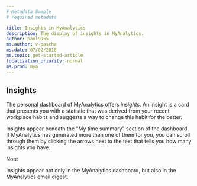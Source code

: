 ```yaml
---
# Metadata Sample
# required metadata

title: Insights in MyAnalytics
description: The display of insights in MyAnalytics. 
author: paul9955
ms.author: v-pascha
ms.date: 07/02/2018
ms.topic: get-started-article
localization_priority: normal 
ms.prod: mya
---
```


## Insights

The personal dashboard of MyAnalytics offers _insights_. An insight is a card that presents you with a statistic that was derived from your recent workplace habits and suggests a way to change this habit for the better. 

Insights appear beneath the "My time summary" section of the dashboard. If MyAnalytics has generated more than one of them for you, you can scroll through them by clicking the arrows next to the text that tells you how many insights you have.  

> [!Note] 
> Insights appear not only in the MyAnalytics dashboard, but also in the MyAnalytics [email digest](../email-digest.md). 

<!-- EXAMPLES REMOVED PER NOELLE 24 AUGUST

### Example insights

#### Everyday insights

The following are typical insights:

**Decrease in focus hours**

   ![Focus hours insight](../../../images/mya/use/db-insights-01.png)

**One-on-ones with one important person**

   ![One-on-ones insight](../../../images/mya/use/db-insights-02.png)

**Meeting time spent with one particular person**

   ![Time spent with person -- insight](../../../images/mya/use/db-insights-03.png)

**Email interruptions**

   ![Email interruptions insight](../../../images/mya/use/db-insights-04.png)

#### Announcement insights

Occasionally, MyAnalytics uses an insight to announce a change in the way it works. For example, the following insight presents the announcement that Skype for Business is being used as a new data source for information about workplace habits: 

**Announcing a new data source: Skype for Business Online**

   ![Announcing data from Skype for Business Online](../../../images/mya/use/db-insights-05.png)

--> 